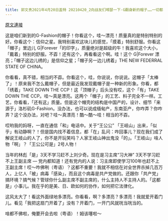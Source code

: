 ```yaml
---
title: 郭文贵2021年4月20日盖特 20210420_2向战友们嘚瑟一下·G翻身新的帽子……一切都已经开始！
---
```


[原文連接](https://gnews.org/ThreadView/53480674)

这是咱们新到的G-Fashion的帽子！你看这个，哇～漂亮！质量真的是特别特别的好。你看这个：信仰之星。我特别喜欢这块儿的感觉，「摸着」特别舒服。你看这「帽子」里边儿 G|Forever「的印字」，质量绝对是超级的牛！我喜欢这个大小，「戴着」特别的舒服。不孬！还有这个，再看看这个啊。哇！这个 G|Forever 漂亮；「帽子这边儿绣的」是信仰之星；「帽子另一边儿绣着」THE NEW FEDERRAL STATE OF CHINA。


你看看，真不错，相当的不孬。你看这个，哇，你说说，你说说。这帽子「太棒了」！原来我不怎么戴帽子，但是最近我发现戴帽子是一种新的形象。你看，都「绣着」TAKE DOWN THE CCP！这「顶帽子」后头没有哎，这个「有」TAKE DOWN THE CCP。哇～真是漂亮。这两个「帽子」的工艺、料子完全不一样。工艺，你看看，「还有这」质量。但是这个帽壳的结构是中国产的，设计、细节「来源于」洛杉矶G-Fashion。没办法，也可以说成缅甸产，东南亚产，你咋弄？你咋弄？这个没办法，对吧？哇～真漂亮！酷～酷～哇！相当的不孬。


哎哟我的妈呀，一直在通信「和」电话中。关于“王公公” 「王岐山」出来，「似乎」有动静啊？！但是国内找不着信息，都「在」乱问：咋回事儿？现在我们成了解说王岐山的人了，你不是开玩笑吗？人家王岐山神出鬼没「的」。「王岐山」啥人物「啊」？「王公公可是」2号人物！


当年的林彪「是」3天不学习赶不上刘少奇。现在是习主席“习大神” 3天不学习赶不上王副主席 — 党内都知道！还有党内的人说：习主席即使学习100年也赶不上王副主席！哎～咋佛咧（粤语）？这都不重要！我就不相信在对全世界杀掉几百万人，上亿人「被」病毒「感染」，而且这个病毒是共产党做的。还跟你「共产党」搞环境？搞气候？管球你什么副主席不副主席的，什么主持人不主持人的。「这都是」小事儿。我在乎的是美、日、欧如何的协作，如何把它法律化。


这风太大了！看这外面绿地多漂亮。你看看，啊？多漂亮？多漂亮！我就爱开着门儿。看见「我把这扇门开着了」没有？开着门，一开门风就咣当咣当的。


啥都不佛啦，俺要开会去啦（粤语）！姆该噻啦～
